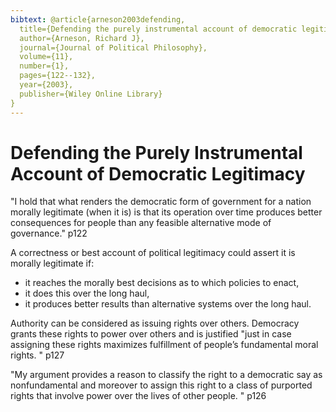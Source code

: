 ```yaml
---
bibtext: @article{arneson2003defending,
  title={Defending the purely instrumental account of democratic legitimacy},
  author={Arneson, Richard J},
  journal={Journal of Political Philosophy},
  volume={11},
  number={1},
  pages={122--132},
  year={2003},
  publisher={Wiley Online Library}
}
---
```


# Defending the Purely Instrumental Account of Democratic Legitimacy

"I hold that what renders the democratic form of government for a nation morally legitimate (when it is) is that its operation over time produces better consequences for people than any feasible alternative mode of governance." p122

A correctness or best account of political legitimacy could assert it is morally legitimate if:

- it reaches the morally best decisions as to which policies to enact,
- it does this over the long haul,
- it produces better results than alternative systems over the long haul. 

Authority can be considered as issuing rights over others.  Democracy grants these rights to power over others and is justified "just in case assigning these rights maximizes fulfillment of people’s fundamental moral rights. " p127

"My argument provides a reason to classify the right to a democratic say as nonfundamental and moreover to assign this right to a class of purported rights that involve power over the lives of other people. " p126